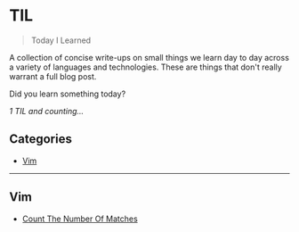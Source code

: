 # TIL

> Today I Learned

A collection of concise write-ups on small things we learn day to day across a
variety of languages and technologies. These are things that don't really
warrant a full blog post.

Did you learn something today? 

_1 TIL and counting..._

## Categories

* [Vim](#vim)

---

## Vim

- [Count The Number Of Matches](vim/count-the-number-of-matches.md)

